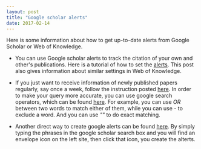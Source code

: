 ```yaml
---
layout: post
title: "Google scholar alerts"
date: 2017-02-14
---
```


Here is some information about how to get up-to-date alerts from Google Scholar or Web of Knowledge.

* You can use Google scholar alerts to track the citation of your own and other's publications. Here is a tutorial of how to set the [alerts](http://blog.impactstory.org/ultimate-guide-for-articles/). This post also gives information about similar settings in Web of Knowledge.

* If you just want to receive information of newly published papers regularly, say once a week, follow the instruction posted [here](http://coreyebaker.com/rtphd-how-to-create-google-scholar-alerts-to-stay-up-to-date/). In order to make your query more accurate, you can use google search operators, which can be found [here](https://support.google.com/websearch/answer/2466433?visit_id=1-636226326076755127-1370285248&rd=1). For example, you can use *OR* between two words to match either of them, while you can use *-* to exclude a word. And you can use *""* to do exact matching.

* Another direct way to create google alerts can be found [here](https://scholar.googleblog.com/2010/06/google-scholar-alerts.html). By simply typing the phrases in the google scholar search box and you will find an envelope icon on the left site, then click that icon, you create the alterts.
